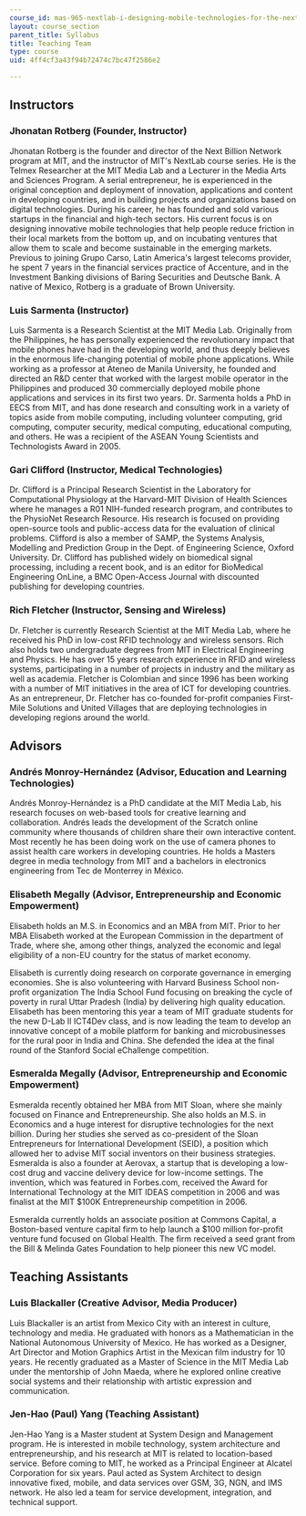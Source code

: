 ```yaml
---
course_id: mas-965-nextlab-i-designing-mobile-technologies-for-the-next-billion-users-fall-2008
layout: course_section
parent_title: Syllabus
title: Teaching Team
type: course
uid: 4ff4cf3a43f94b72474c7bc47f2586e2

---
```


Instructors
-----------

### Jhonatan Rotberg (Founder, Instructor)

Jhonatan Rotberg is the founder and director of the Next Billion Network program at MIT, and the instructor of MIT's NextLab course series. He is the Telmex Researcher at the MIT Media Lab and a Lecturer in the Media Arts and Sciences Program. A serial entrepreneur, he is experienced in the original conception and deployment of innovation, applications and content in developing countries, and in building projects and organizations based on digital technologies. During his career, he has founded and sold various startups in the financial and high-tech sectors. His current focus is on designing innovative mobile technologies that help people reduce friction in their local markets from the bottom up, and on incubating ventures that allow them to scale and become sustainable in the emerging markets. Previous to joining Grupo Carso, Latin America's largest telecoms provider, he spent 7 years in the financial services practice of Accenture, and in the Investment Banking divisions of Baring Securities and Deutsche Bank. A native of Mexico, Rotberg is a graduate of Brown University.

### Luis Sarmenta (Instructor)

Luis Sarmenta is a Research Scientist at the MIT Media Lab. Originally from the Philippines, he has personally experienced the revolutionary impact that mobile phones have had in the developing world, and thus deeply believes in the enormous life-changing potential of mobile phone applications. While working as a professor at Ateneo de Manila University, he founded and directed an R&D center that worked with the largest mobile operator in the Philippines and produced 30 commercially deployed mobile phone applications and services in its first two years. Dr. Sarmenta holds a PhD in EECS from MIT, and has done research and consulting work in a variety of topics aside from mobile computing, including volunteer computing, grid computing, computer security, medical computing, educational computing, and others. He was a recipient of the ASEAN Young Scientists and Technologists Award in 2005.

### Gari Clifford (Instructor, Medical Technologies)

Dr. Clifford is a Principal Research Scientist in the Laboratory for Computational Physiology at the Harvard-MIT Division of Health Sciences where he manages a R01 NIH-funded research program, and contributes to the PhysioNet Research Resource. His research is focused on providing open-source tools and public-access data for the evaluation of clinical problems. Clifford is also a member of SAMP, the Systems Analysis, Modelling and Prediction Group in the Dept. of Engineering Science, Oxford University. Dr. Clifford has published widely on biomedical signal processing, including a recent book, and is an editor for BioMedical Engineering OnLine, a BMC Open-Access Journal with discounted publishing for developing countries.

### Rich Fletcher (Instructor, Sensing and Wireless)

Dr. Fletcher is currently Research Scientist at the MIT Media Lab, where he received his PhD in low-cost RFID technology and wireless sensors. Rich also holds two undergraduate degrees from MIT in Electrical Engineering and Physics. He has over 15 years research experience in RFID and wireless systems, participating in a number of projects in industry and the military as well as academia. Fletcher is Colombian and since 1996 has been working with a number of MIT initiatives in the area of ICT for developing countries. As an entrepreneur, Dr. Fletcher has co-founded for-profit companies First-Mile Solutions and United Villages that are deploying technologies in developing regions around the world.

Advisors
--------

### Andrés Monroy-Hernández (Advisor, Education and Learning Technologies)

Andrés Monroy-Hernández is a PhD candidate at the MIT Media Lab, his research focuses on web-based tools for creative learning and collaboration. Andrés leads the development of the Scratch online community where thousands of children share their own interactive content. Most recently he has been doing work on the use of camera phones to assist health care workers in developing countries. He holds a Masters degree in media technology from MIT and a bachelors in electronics engineering from Tec de Monterrey in México.

### Elisabeth Megally (Advisor, Entrepreneurship and Economic Empowerment)

Elisabeth holds an M.S. in Economics and an MBA from MIT. Prior to her MBA Elisabeth worked at the European Commission in the department of Trade, where she, among other things, analyzed the economic and legal eligibility of a non-EU country for the status of market economy.

Elisabeth is currently doing research on corporate governance in emerging economies. She is also volunteering with Harvard Business School non-profit organization The India School Fund focusing on breaking the cycle of poverty in rural Uttar Pradesh (India) by delivering high quality education. Elisabeth has been mentoring this year a team of MIT graduate students for the new D-Lab II ICT4Dev class, and is now leading the team to develop an innovative concept of a mobile platform for banking and microbusinesses for the rural poor in India and China. She defended the idea at the final round of the Stanford Social eChallenge competition.

### Esmeralda Megally (Advisor, Entrepreneurship and Economic Empowerment)

Esmeralda recently obtained her MBA from MIT Sloan, where she mainly focused on Finance and Entrepreneurship. She also holds an M.S. in Economics and a huge interest for disruptive technologies for the next billion. During her studies she served as co-president of the Sloan Entrepreneurs for International Development (SEID), a position which allowed her to advise MIT social inventors on their business strategies. Esmeralda is also a founder at Aerovax, a startup that is developing a low-cost drug and vaccine delivery device for low-income settings. The invention, which was featured in Forbes.com, received the Award for International Technology at the MIT IDEAS competition in 2006 and was finalist at the MIT $100K Entrepreneurship competition in 2006.

Esmeralda currently holds an associate position at Commons Capital, a Boston-based venture capital firm to help launch a $100 million for-profit venture fund focused on Global Health. The firm received a seed grant from the Bill & Melinda Gates Foundation to help pioneer this new VC model.

Teaching Assistants
-------------------

### Luis Blackaller (Creative Advisor, Media Producer)

Luis Blackaller is an artist from Mexico City with an interest in culture, technology and media. He graduated with honors as a Mathematician in the National Autonomous University of Mexico. He has worked as a Designer, Art Director and Motion Graphics Artist in the Mexican film industry for 10 years. He recently graduated as a Master of Science in the MIT Media Lab under the mentorship of John Maeda, where he explored online creative social systems and their relationship with artistic expression and communication.

### Jen-Hao (Paul) Yang (Teaching Assistant)

Jen-Hao Yang is a Master student at System Design and Management program. He is interested in mobile technology, system architecture and entrepreneurship, and his research at MIT is related to location-based service. Before coming to MIT, he worked as a Principal Engineer at Alcatel Corporation for six years. Paul acted as System Architect to design innovative fixed, mobile, and data services over GSM, 3G, NGN, and IMS network. He also led a team for service development, integration, and technical support.
